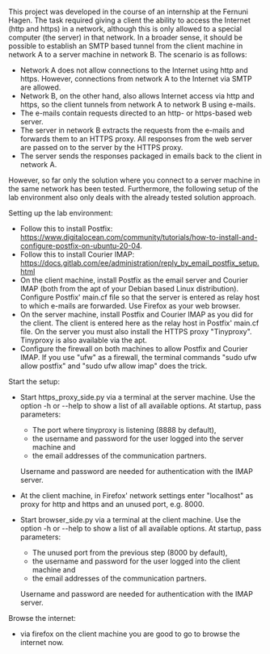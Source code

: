 This project was developed in the course of an internship at the Fernuni Hagen. The task required giving a client the ability to access the Internet (http and https) in a network, although this is only allowed to a special computer (the server) in that network. In a broader sense, it should be possible to establish an SMTP based tunnel from the client machine in network A to a server machine in network B. The scenario is as follows: 
- Network A does not allow connections to the Internet using http and https. However, connections from network A to the Internet via SMTP are allowed.
- Network B, on the other hand, also allows Internet access via http and https, so the client tunnels from network A to network B using e-mails.
- The e-mails contain requests directed to an http- or https-based web server.
- The server in network B extracts the requests from the e-mails and forwards them to an HTTPS proxy. All responses from the web server are passed on to the server by the HTTPS proxy.
- The server sends the responses packaged in emails back to the client in network A.

However, so far only the solution where you connect to a server machine in the same network has been tested. Furthermore, the following setup of the lab environment also only deals with the already tested solution approach.

Setting up the lab environment: 
- Follow this to install Postfix: https://www.digitalocean.com/community/tutorials/how-to-install-and-configure-postfix-on-ubuntu-20-04.
- Follow this to install Courier IMAP: https://docs.gitlab.com/ee/administration/reply_by_email_postfix_setup.html
- On the client machine, install Postfix as the email server and Courier IMAP (both from the apt of your Debian based Linux distribution). Configure Postfix' main.cf file so that the server is entered as relay host to which e-mails are forwarded. Use Firefox as your web browser.
- On the server machine, install Postfix and Courier IMAP as you did for the client. The client is entered here as the relay host in Postfix' main.cf file. On the server you must also install the HTTPS proxy "Tinyproxy". Tinyproxy is also available via the apt.
- Configure the firewall on both machines to allow Postfix and Courier IMAP. If you use "ufw" as a firewall, the terminal commands "sudo ufw allow postfix" and "sudo ufw allow imap" does the trick.

Start the setup:
- Start https_proxy_side.py via a terminal at the server machine. Use the option -h or --help to show a list of all available options. At startup, pass parameters:
  - The port where tinyproxy is listening (8888 by default),
  - the username and password for the user logged into the server machine and
  - the email addresses of the communication partners.
  
  Username and password are needed for authentication with the IMAP server.
- At the client machine, in Firefox' network settings enter "localhost" as proxy for http and https and an unused port, e.g. 8000.
- Start browser_side.py via a terminal at the client machine. Use the option -h or --help to show a list of all available options. At startup, pass parameters:
  - The unused port from the previous step (8000 by default),
  - the username and password for the user logged into the client machine and
  - the email addresses of the communication partners.
  
  Username and password are needed for authentication with the IMAP server.

Browse the internet:
- via firefox on the client machine you are good to go to browse the internet now.

